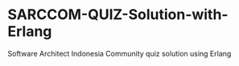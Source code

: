 # SARCCOM-QUIZ-Solution-with-Erlang
Software Architect Indonesia Community quiz solution using Erlang

